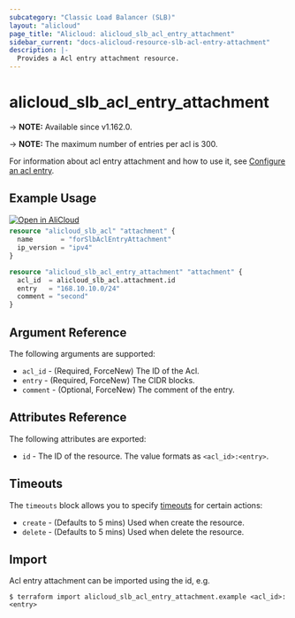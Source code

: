 ```yaml
---
subcategory: "Classic Load Balancer (SLB)"
layout: "alicloud"
page_title: "Alicloud: alicloud_slb_acl_entry_attachment"
sidebar_current: "docs-alicloud-resource-slb-acl-entry-attachment"
description: |-
  Provides a Acl entry attachment resource.
---
```


# alicloud_slb_acl_entry_attachment

-> **NOTE:** Available since v1.162.0.

-> **NOTE:** The maximum number of entries per acl is 300.

For information about acl entry attachment and how to use it, see [Configure an acl entry](https://www.alibabacloud.com/help/en/doc-detail/70023.html).


## Example Usage

<div style="display: block;margin-bottom: 40px;"><div class="oics-button" style="float: right;position: absolute;margin-bottom: 10px;">
  <a href="https://api.aliyun.com/terraform?resource=alicloud_slb_acl_entry_attachment&exampleId=7c6c4728-07cc-937d-e55e-9ac7e8f9feee94398cfc&activeTab=example&spm=docs.r.slb_acl_entry_attachment.0.7c6c472807&intl_lang=EN_US" target="_blank">
    <img alt="Open in AliCloud" src="https://img.alicdn.com/imgextra/i1/O1CN01hjjqXv1uYUlY56FyX_!!6000000006049-55-tps-254-36.svg" style="max-height: 44px; max-width: 100%;">
  </a>
</div></div>

```terraform
resource "alicloud_slb_acl" "attachment" {
  name       = "forSlbAclEntryAttachment"
  ip_version = "ipv4"
}

resource "alicloud_slb_acl_entry_attachment" "attachment" {
  acl_id  = alicloud_slb_acl.attachment.id
  entry   = "168.10.10.0/24"
  comment = "second"
}
```

## Argument Reference

The following arguments are supported:

* `acl_id` - (Required, ForceNew) The ID of the Acl.
* `entry` - (Required, ForceNew) The CIDR blocks.
* `comment` - (Optional, ForceNew) The comment of the entry.

## Attributes Reference

The following attributes are exported:

* `id` - The ID of the resource. The value formats as `<acl_id>:<entry>`.


## Timeouts

The `timeouts` block allows you to specify [timeouts](https://developer.hashicorp.com/terraform/language/resources/syntax#operation-timeouts) for certain actions:

* `create` - (Defaults to 5 mins) Used when create the resource.
* `delete` - (Defaults to 5 mins) Used when delete the resource.

## Import

Acl entry attachment can be imported using the id, e.g.

```shell
$ terraform import alicloud_slb_acl_entry_attachment.example <acl_id>:<entry>
```

